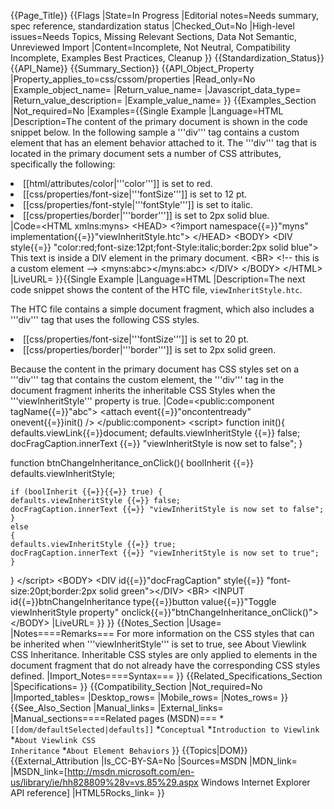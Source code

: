 {{Page_Title}}
{{Flags
|State=In Progress
|Editorial notes=Needs summary, spec reference, standardization status
|Checked_Out=No
|High-level issues=Needs Topics, Missing Relevant Sections, Data Not Semantic, Unreviewed Import
|Content=Incomplete, Not Neutral, Compatibility Incomplete, Examples Best Practices, Cleanup
}}
{{Standardization_Status}}
{{API_Name}}
{{Summary_Section}}
{{API_Object_Property
|Property_applies_to=css/cssom/properties
|Read_only=No
|Example_object_name=
|Return_value_name=
|Javascript_data_type=
|Return_value_description=
|Example_value_name=
}}
{{Examples_Section
|Not_required=No
|Examples={{Single Example
|Language=HTML
|Description=The content of the primary document is shown in the code snippet below. In the following sample a '''div''' tag contains a custom element that has an element behavior attached to it. The '''div''' tag that is located in the primary document sets a number of CSS attributes, specifically the following:

<li>
[[html/attributes/color|'''color''']] is set to red.</li>
<li>
[[css/properties/font-size|'''fontSize''']] is set to 12 pt.</li>
<li>
[[css/properties/font-style|'''fontStyle''']] is set to italic. </li>
<li>
[[css/properties/border|'''border''']] is set to 2px solid blue. </li>
|Code=&lt;HTML xmlns:myns&gt;
&lt;HEAD&gt;
&lt;?import namespace{{=}}"myns" implementation{{=}}"viewInheritStyle.htc"&gt; 
&lt;/HEAD&gt;
&lt;BODY&gt;
&lt;DIV style{{=}} "color:red;font-size:12pt;font-Style:italic;border:2px solid blue"&gt;
This text is inside a DIV element in the primary document.
&lt;BR&gt;
&lt;!-- this is a custom element --&gt;
&lt;myns:abc&gt;&lt;/myns:abc&gt;
&lt;/DIV&gt;
&lt;/BODY&gt;
&lt;/HTML&gt;
|LiveURL=
}}{{Single Example
|Language=HTML
|Description=The next code snippet shows the content of the HTC file,  <code>viewInheritStyle.htc</code>.

The HTC file contains a simple document fragment, which also includes a '''div''' tag that uses the following CSS styles.

<li>
[[css/properties/font-size|'''fontSize''']] is set to 20 pt.</li>
<li>
[[css/properties/border|'''border''']] is set to 2px solid green.</li>

Because the content in the primary document has CSS styles set on a '''div''' tag that contains the custom element, the '''div''' tag in the document fragment  inherits the inheritable CSS Styles when the '''viewInheritStyle''' property is true.
|Code=&lt;public:component tagName{{=}}"abc"&gt;
&lt;attach event{{=}}"oncontentready" onevent{{=}}init() /&gt;
&lt;/public:component&gt;
&lt;script&gt; 
function init(){
defaults.viewLink{{=}}document;
defaults.viewInheritStyle {{=}} false;
docFragCaption.innerText {{=}} "viewInheritStyle is now set to false";
}

function btnChangeInheritance_onClick(){
boolInherit {{=}} defaults.viewInheritStyle;

	if (boolInherit {{=}}{{=}} true) {
	defaults.viewInheritStyle {{=}} false;
	docFragCaption.innerText {{=}} "viewInheritStyle is now set to false";
	}
	else
	{
	defaults.viewInheritStyle {{=}} true;
	docFragCaption.innerText {{=}} "viewInheritStyle is now set to true";
	}
}
&lt;/script&gt;
&lt;BODY&gt;
&lt;DIV id{{=}}"docFragCaption" style{{=}} "font-size:20pt;border:2px solid green"&gt;&lt;/DIV&gt;
&lt;BR&gt;
&lt;INPUT id{{=}}btnChangeInheritance type{{=}}button value{{=}}"Toggle viewInheritStyle property" onclick{{=}}"btnChangeInheritance_onClick()"&gt;
&lt;/BODY&gt;
|LiveURL=
}}
}}
{{Notes_Section
|Usage=
|Notes====Remarks===
For more information on the CSS styles that can be inherited when '''viewInheritStyle''' is set to true, see About Viewlink CSS Inheritance. Inheritable CSS styles are only applied to elements in the document fragment that do not already have the corresponding CSS styles defined.
|Import_Notes====Syntax===
}}
{{Related_Specifications_Section
|Specifications=
}}
{{Compatibility_Section
|Not_required=No
|Imported_tables=
|Desktop_rows=
|Mobile_rows=
|Notes_rows=
}}
{{See_Also_Section
|Manual_links=
|External_links=
|Manual_sections====Related pages (MSDN)===
*<code>[[dom/defaultSelected|defaults]]</code>
*<code>Conceptual</code>
*<code>Introduction to Viewlink</code>
*<code>About Viewlink CSS Inheritance</code>
*<code>About Element Behaviors</code>
}}
{{Topics|DOM}}
{{External_Attribution
|Is_CC-BY-SA=No
|Sources=MSDN
|MDN_link=
|MSDN_link=[http://msdn.microsoft.com/en-us/library/ie/hh828809%28v=vs.85%29.aspx Windows Internet Explorer API reference]
|HTML5Rocks_link=
}}